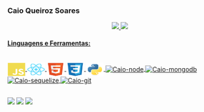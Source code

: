 ### Caio Queiroz Soares

<div align="center">
  <a href="https://github.com/caio300">
  <img height="160em" src="https://github-readme-stats.vercel.app/api?username=caio300&show_icons=true&theme=dark&include_all_commits=true&count_private=true"/>
  <img height="160em" src="https://github-readme-stats.vercel.app/api/top-langs/?username=caio300&layout=compact&langs_count=7&theme=dark"/>
</div>

#### Linguagens e Ferramentas:
<div style="display: inline_block"><br>
  <img align="center" alt="Caio-Js" height="30" width="40" src="https://raw.githubusercontent.com/devicons/devicon/master/icons/javascript/javascript-plain.svg">
  <img align="center" alt="Caio-React" height="30" width="40" src="https://raw.githubusercontent.com/devicons/devicon/master/icons/react/react-original.svg">
  <img align="center" alt="Caio-HTML" height="30" width="40" src="https://raw.githubusercontent.com/devicons/devicon/master/icons/html5/html5-original.svg">
  <img align="center" alt="Caio-CSS" height="30" width="40" src="https://raw.githubusercontent.com/devicons/devicon/master/icons/css3/css3-original.svg">
  <img align="center" alt="Caio-Python" height="30" width="40" src="https://raw.githubusercontent.com/devicons/devicon/master/icons/python/python-original.svg">
  <img align="center" alt="Caio-node" height="80" width="100" src="https://cdn.jsdelivr.net/gh/devicons/devicon/icons/nodejs/nodejs-original-wordmark.svg" />
  <img align="center" alt="Caio-mongodb" height="50" width="60" src="https://cdn.jsdelivr.net/gh/devicons/devicon/icons/mongodb/mongodb-plain-wordmark.svg" />
  <img align="center" alt="Caio-sequelize" height="50" width="70" src="https://cdn.jsdelivr.net/gh/devicons/devicon/icons/sequelize/sequelize-original.svg" />
  <img align="center" alt="Caio-git" height="50" width="70" src="https://cdn.jsdelivr.net/gh/devicons/devicon/icons/git/git-original-wordmark.svg" />
</div>

##
  
<div> 
  <a href="https://instagram.com/caio_qs" target="_blank"><img src="https://img.shields.io/badge/-Instagram-%23E4405F?style=for-the-badge&logo=instagram&logoColor=white" target="_blank"></a> 
  <a href = "mailto:caioqs.info@gmail.com"><img src="https://img.shields.io/badge/-Gmail-%23333?style=for-the-badge&logo=gmail&logoColor=white" target="_blank"></a>
  <a href="https://www.linkedin.com/in/caio-queiroz-soares-1a6ab61ba/" target="_blank"><img src="https://img.shields.io/badge/-LinkedIn-%230077B5?style=for-the-badge&logo=linkedin&logoColor=white" target="_blank"></a> 
</div>
